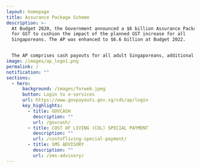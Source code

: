 ```yaml
---
layout: homepage
title: Assurance Package Scheme
description: >-
  At Budget 2020, the Government announced a $6 billion Assurance Package (AP)
  for GST to cushion the impact of the planned GST increase for all
  Singaporeans. The AP was enhanced to $6.6 billion at Budget 2022.


  The AP comprises cash payouts for all adult Singaporeans, additional cash for lower-income seniors, additional GST Voucher – U-Save, MediSave top-ups for children and seniors, and Community Development Council (CDC) Vouchers for Singaporean households. In addition, the Government will provide a top up to the Citizens’ Consultative Committee (CCC) ComCare Fund and grants to self-help groups.
image: /images/ap_logo1.png
permalink: /
notification: ""
sections:
  - hero:
      background: /images/forweb.jpeg
      button: Login to e-services
      url: https://www.govpayouts.gov.sg/cds/ap/login
      key_highlights:
        - title: GOVCASH
          description: ""
          url: /govcash/
        - title: COST OF LIVING (COL) SPECIAL PAYMENT
          description: ""
          url: /costofliving-special-payment/
        - title: SMS ADVISORY
          description: ""
          url: /sms-advisory/
---
```

